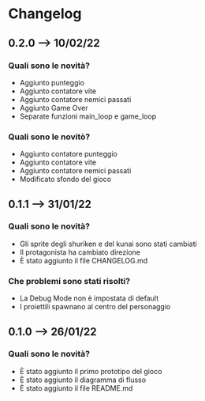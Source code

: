 # Changelog

## 0.2.0 --> 10/02/22

### Quali sono le novità?
- Aggiunto punteggio
- Aggiunto contatore vite
- Aggiunto contatore nemici passati
- Aggiunto Game Over
- Separate funzioni main_loop e game_loop
### Quali sono le novitò?
- Aggiunto contatore punteggio
- Aggiunto contatore vite
- Aggiunto contatore nemici passati
- Modificato sfondo del gioco

## 0.1.1 --> 31/01/22

### Quali sono le novità?
- Gli sprite degli shuriken e del kunai sono stati cambiati
- Il protagonista ha cambiato direzione
- È stato aggiunto il file CHANGELOG.md

### Che problemi sono stati risolti?
- La Debug Mode non è impostata di default
- I proiettili spawnano al centro del personaggio

## 0.1.0 --> 26/01/22
### Quali sono le novità?
- È stato aggiunto il primo prototipo del gioco
- È stato aggiunto il diagramma di flusso
- È stato aggiunto il file README.md
